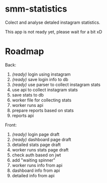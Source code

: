 # smm-statistics 
Colect and analyse detaled instagram statistics.

This app is not ready yet, please wait for a bit xD

# Roadmap

Back:
1. *(ready)* login using instagram 
2. *(ready)* save login info to db
3. *(ready)* use parser to collect instagram stats
4. use api to collect instagram stats
5. save stats to db
6. worker file for collecting stats
7. worker runs api
8. prepare reports based on stats
9. reports api

Front:
1. *(ready)* login page draft
2. *(ready)* dashboard page draft
3. detailed stats page draft
4. worker runs stats page draft
5. check auth based on jwt
6. add "waiting spinner"
7. worker runs info from api
8. dashboard info from api
9. detailed info from api
